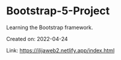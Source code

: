 # Bootstrap-5-Project


Learning the Bootstrap framework. 

Created on: 2022-04-24


Link: https://ilijaweb2.netlify.app/index.html
